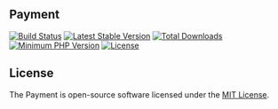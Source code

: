 ## Payment

[![Build Status](https://travis-ci.org/rezakho/payment.svg)](https://travis-ci.org/rezakho/payment)
[![Latest Stable Version](https://img.shields.io/packagist/v/rezakho/payment.svg?label=release)](https://packagist.org/packages/qake/framework)
[![Total Downloads](https://img.shields.io/packagist/dt/rezakho/payment.svg)](https://packagist.org/packages/rezakho/payment)
[![Minimum PHP Version](http://img.shields.io/badge/php-%3E%3D%205.4-8892BF.svg)](https://php.net/)
[![License](https://img.shields.io/packagist/l/rezakho/payment.svg)](https://packagist.org/packages/rezakho/payment)

## License

The Payment is open-source software licensed under the [MIT License](http://opensource.org/licenses/MIT).
